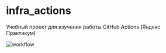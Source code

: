 # infra_actions
Учебный проект для изучения работы GitHub Actions (Яндекс Практикум)

![workflow](https://github.com/AlexanderPAI/infra_actions/actions/workflows/main.yml/badge.svg)
